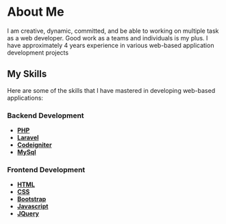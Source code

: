# About Me
I am creative, dynamic, committed, and be able to working on multiple task as a web developer. 
Good work as a teams and individuals is my plus. I have approximately 4 years experience in various web-based application development projects

## My Skills
Here are some of the skills that I have mastered in developing web-based applications:

### Backend Development
- **[PHP](https://www.php.net/)**
- **[Laravel](https://laravel.com/)**
- **[Codeigniter](https://codeigniter.com/)**
- **[MySql](https://www.mysql.com/)**

### Frontend Development
- **[HTML](https://www.w3.org/html/)**
- **[CSS](https://www.w3.org/Style/CSS/)**
- **[Bootstrap](https://getbootstrap.com/)**
- **[Javascript](https://developer.mozilla.org/en-US/docs/Web/JavaScript)**
- **[JQuery](https://jquery.com/)**
